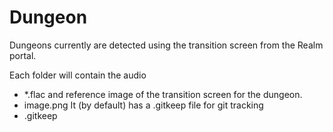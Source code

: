 # Dungeon

Dungeons currently are detected using the transition screen from the Realm portal. 

Each folder will contain the audio
* *.flac
and reference image of the transition screen for the dungeon.
* image.png
It (by default) has a .gitkeep file for git tracking
* .gitkeep
